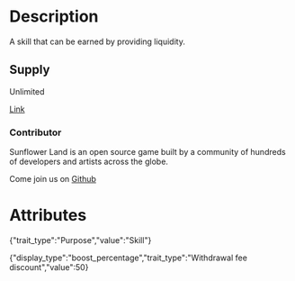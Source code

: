 # Description

A skill that can be earned by providing liquidity.

## Supply

Unlimited

[Link](https://docs.sunflower-land.com/player-guides/skill-tree)

### Contributor

Sunflower Land is an open source game built by a community of hundreds of developers and artists across the globe.

Come join us on [Github](https://github.com/sunflower-land/sunflower-land)

# Attributes

{"trait_type":"Purpose","value":"Skill"}

{"display_type":"boost_percentage","trait_type":"Withdrawal fee discount","value":50}
